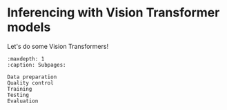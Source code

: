 # Inferencing with Vision Transformer models

Let's do some Vision Transformers!

```{toctree}
:maxdepth: 1
:caption: Subpages:

Data preparation
Quality control
Training
Testing
Evaluation